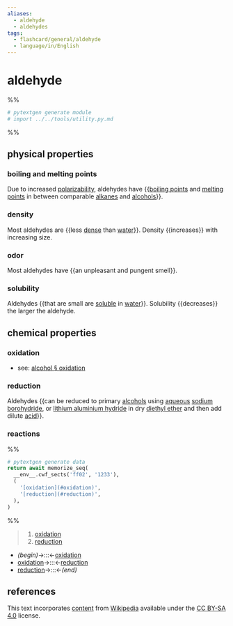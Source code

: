 ```yaml
---
aliases:
  - aldehyde
  - aldehydes
tags:
  - flashcard/general/aldehyde
  - language/in/English
---
```


# aldehyde

%%

```Python
# pytextgen generate module
# import ../../tools/utility.py.md
```

%%

## physical properties

### boiling and melting points

Due to increased [polarizability](polarizability.md), aldehydes have {{[boiling points](boiling%20point.md) and [melting points](melting%20point.md) in between comparable [alkanes](alkane.md) and [alcohols](alcohol.md)}}. <!--SR:!2025-12-08,623,270-->

### density

Most aldehydes are {{less [dense](density.md) than [water](water.md)}}. Density {{increases}} with increasing size. <!--SR:!2025-12-27,697,310!2024-11-06,435,310-->

### odor

Most aldehydes have {{an unpleasant and pungent smell}}. <!--SR:!2025-09-12,507,230-->

### solubility

Aldehydes {{that are small are [soluble](solubility.md) in [water](water.md)}}. Solubility {{decreases}} the larger the aldehyde. <!--SR:!2024-05-30,328,330!2024-05-20,318,330-->

## chemical properties

### oxidation

- see: [alcohol § oxidation](alcohol.md#oxidation)

### reduction

Aldehydes {{can be reduced to primary [alcohols](alcohol.md) using [aqueous](aqueous%20solution.md) [sodium borohydride](sodium%20borohydride.md), or [lithium aluminium hydride](lithium%20aluminium%20hydride.md) in dry [diethyl ether](diethyl%20ether.md) and then add dilute [acid](acid.md)}}. <!--SR:!2025-04-14,458,261-->

### reactions

%%

```Python
# pytextgen generate data
return await memorize_seq(
  __env__.cwf_sects('ff02', '1233'),
  (
    '[oxidation](#oxidation)',
    '[reduction](#reduction)',
  ),
)
```

%%

<!--pytextgen generate section="ff02"--><!-- The following content is generated at 2024-03-07T10:21:21.024126+08:00. Any edits will be overridden! -->

> 1. [oxidation](#oxidation)
> 2. [reduction](#reduction)

<!--/pytextgen-->

<!--pytextgen generate section="1233"--><!-- The following content is generated at 2024-01-04T20:17:51.381884+08:00. Any edits will be overridden! -->

- _(begin)_→:::←[oxidation](#oxidation) <!--SR:!2026-03-22,763,321!2024-07-04,352,341-->
- [oxidation](#oxidation)→:::←[reduction](#reduction) <!--SR:!2024-07-22,370,341!2024-07-23,371,341-->
- [reduction](#reduction)→:::←_(end)_ <!--SR:!2024-07-21,369,341!2025-04-03,496,301-->

<!--/pytextgen-->

## references

This text incorporates [content](https://en.wikipedia.org/wiki/aldehyde) from [Wikipedia](Wikipedia.md) available under the [CC BY-SA 4.0](https://creativecommons.org/licenses/by-sa/4.0/) license.
